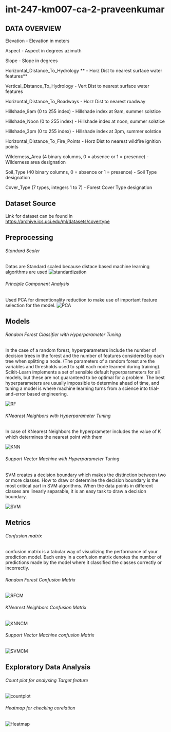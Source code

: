 # int-247-km007-ca-2-praveenkumar

## DATA OVERVIEW 

Elevation - Elevation in meters

Aspect - Aspect in degrees azimuth

Slope - Slope in degrees

Horizontal_Distance_To_Hydrology ** - Horz Dist to nearest surface water features**

Vertical_Distance_To_Hydrology - Vert Dist to nearest surface water features

Horizontal_Distance_To_Roadways - Horz Dist to nearest roadway

Hillshade_9am (0 to 255 index) - Hillshade index at 9am, summer solstice

Hillshade_Noon (0 to 255 index) - Hillshade index at noon, summer solstice

Hillshade_3pm (0 to 255 index) - Hillshade index at 3pm, summer solstice

Horizontal_Distance_To_Fire_Points - Horz Dist to nearest wildfire ignition points

Wilderness_Area (4 binary columns, 0 = absence or 1 = presence) - Wilderness area designation

Soil_Type (40 binary columns, 0 = absence or 1 = presence) - Soil Type designation

Cover_Type (7 types, integers 1 to 7) - Forest Cover Type designation

## Dataset Source

Link for dataset can be found in https://archive.ics.uci.edu/ml/datasets/covertype

## Preprocessing
###### Standard Scaler
Datas are Standard scaled because distace based machine learning algorithms are used
![standardization](https://user-images.githubusercontent.com/54984891/113806375-ca8fe200-977f-11eb-92ff-99afde238409.png)

###### Principle Component Analysis
Used PCA for dimentionality reduction to make use of important feature selection for the model.
![PCA](https://user-images.githubusercontent.com/54984891/113806399-d67ba400-977f-11eb-9d3d-acecc557333e.png)



## Models
###### Random Forest Classifier with Hyperparameter Tuning
In the case of a random forest, hyperparameters include the number of decision trees in the forest and the number of features considered by each tree when splitting a node. (The parameters of a random forest are the variables and thresholds used to split each node learned during training). Scikit-Learn implements a set of sensible default hyperparameters for all models, but these are not guaranteed to be optimal for a problem. The best hyperparameters are usually impossible to determine ahead of time, and tuning a model is where machine learning turns from a science into trial-and-error based engineering.

![RF](https://user-images.githubusercontent.com/54984891/113806416-e0050c00-977f-11eb-906e-78c3f8b79fdb.png)


###### KNearest Neighbors with Hyperparameter Tuning
In case of KNearest Neighbors the hyperprameter includes the value of K which determines the nearest point with them

![KNN](https://user-images.githubusercontent.com/54984891/113806455-ef845500-977f-11eb-867c-3cdaa38c34c6.png)

###### Support Vector Machine with Hyperparameter Tuning
SVM creates a decision boundary which makes the distinction between two or more classes. How to draw or determine the decision boundary is the most critical part in SVM algorithms. When the data points in different classes are linearly separable, it is an easy task to draw a decision boundary.

![SVM](https://user-images.githubusercontent.com/54984891/113806488-fc08ad80-977f-11eb-9b25-0ccb37993ba9.png)


## Metrics
###### Confusion matrix
confusion matrix is a tabular way of visualizing the performance of your prediction model. Each entry in a confusion matrix denotes the number of predictions made by the model where it classified the classes correctly or incorrectly.
###### Random Forest Confusion Matrix
![RFCM](https://user-images.githubusercontent.com/54984891/113806215-8a306400-977f-11eb-829b-35fdc9bf8814.png)

###### KNearest Neighbors Confusion Matrix
![KNNCM](https://user-images.githubusercontent.com/54984891/113806266-9c120700-977f-11eb-81b8-28d685efd5da.png)

###### Support Vector Machine confusion Matrix
![SVMCM](https://user-images.githubusercontent.com/54984891/113806315-b1873100-977f-11eb-8281-070223d3c21f.png)



## Exploratory Data Analysis
###### Count plot for analysing Target feature
![countplot](https://user-images.githubusercontent.com/54984891/113806040-3e7dba80-977f-11eb-903c-544ef7066163.png)

###### Heatmap for checking corelation
![Heatmap](https://user-images.githubusercontent.com/54984891/113806153-7258e000-977f-11eb-8d9f-63c800e93d17.png)







